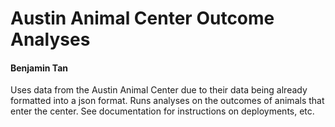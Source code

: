 <h1>Austin Animal Center Outcome Analyses</h1>
<h4>Benjamin Tan</h4>

Uses data from the Austin Animal Center due to their data being already formatted into a json format. Runs analyses on the outcomes of animals that enter the center. See documentation for instructions on deployments, etc.
